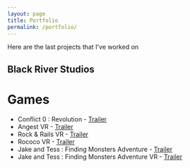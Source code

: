 ```yaml
---
layout: page
title: Portfolio
permalink: /portfolio/
---
```


Here are the last projects that I've worked on

## Black River Studios
# Games

- Conflict 0 : Revolution - [Trailer](https://www.youtube.com/watch?v=3n5Uk2klJro)
- Angest VR - [Trailer](https://www.youtube.com/watch?v=Nc43GDjedJA)
- Rock & Rails VR - [Trailer](https://www.youtube.com/watch?v=pPU5PqqgUrY)
- Rococo VR - [Trailer](https://www.youtube.com/watch?v=4kV69InTqLs)
- Jake and Tess : Finding Monsters Adventure - [Trailer](https://www.youtube.com/watch?v=SojFOYlXX0I)
- Jake and Tess : Finding Monsters Adventure VR - [Trailer](https://www.youtube.com/watch?v=KZPpjgPVR1w)
